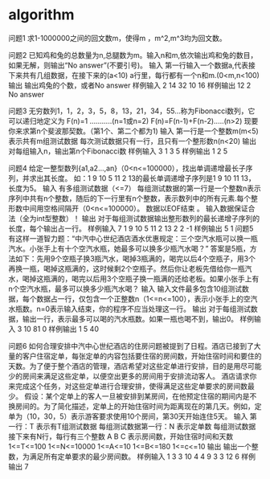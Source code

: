 # algorithm

问题1
求1-1000000之间的回文数m，使得m ，m^2,m^3均为回文数。


问题2 
已知鸡和兔的总数量为n,总腿数为m。输入n和m,依次输出鸡和兔的数目，如果无解，则输出“No answer”(不要引号)。
输入
第一行输入一个数据a,代表接下来共有几组数据，在接下来的(a<10)
a行里，每行都有一个n和m.(0<m,n<100)
输出
输出鸡兔的个数，或者No answer
样例输入
2
14 32
10 16
样例输出
12 2
No answer


问题3
无穷数列1，1，2，3，5，8，13，21，34，55...称为Fibonacci数列，它可以递归地定义为
F(n)=1 ...........(n=1或n=2)
F(n)=F(n-1)+F(n-2).....(n>2)
现要你来求第n个斐波那契数。（第1个、第二个都为1)
输入
第一行是一个整数m(m<5)表示共有m组测试数据
每次测试数据只有一行，且只有一个整形数n(n<20)
输出
对每组输入n，输出第n个Fibonacci数
样例输入
3
1
3
5
样例输出
1
2
5

问题4 
给定一整型数列{a1,a2...,an}（0<n<=100000），找出单调递增最长子序列，并求出其长度。
如：1 9 10 5 11 2 13的最长单调递增子序列是1 9 10 11 13，长度为5。
输入
有多组测试数据（<=7）
每组测试数据的第一行是一个整数n表示序列中共有n个整数，随后的下一行里有n个整数，表示数列中的所有元素.每个整形数中间用空格间隔开（0<n<=100000）。
数据以EOF结束 。
输入数据保证合法（全为int型整数）！
输出
对于每组测试数据输出整形数列的最长递增子序列的长度，每个输出占一行。
样例输入
7
1 9 10 5 11 2 13
2
2 -1
样例输出
5
1
问题5 
有这样一道智力题：“中汽中心世纪酒店酒水优惠规定：三个空汽水瓶可以换一瓶汽水。小张手上有十个空汽水瓶，她最多可以换多少瓶汽水喝？”
答案是5瓶，方法如下：先用9个空瓶子换3瓶汽水，喝掉3瓶满的，喝完以后4个空瓶子，用3个再换一瓶，喝掉这瓶满的，这时候剩2个空瓶子。然后你让老板先借给你一瓶汽水，喝掉这瓶满的，喝完以后用3个空瓶子换一瓶满的还给老板。如果小张手上有n个空汽水瓶，最多可以换多少瓶汽水喝？
输入
输入文件最多包含10组测试数据，每个数据占一行，仅包含一个正整数n（1<=n<=100），表示小张手上的空汽水瓶数。n=0表示输入结束，你的程序不应当处理这一行。
输出
对于每组测试数据，输出一行，表示最多可以喝的汽水瓶数。如果一瓶也喝不到，输出0。
样例输入
3
10
81
0
样例输出
1
5
40


问题6
如何合理安排中汽中心世纪酒店的住房问题被提到了日程。酒店已接到了大量的客户住宿定单，每张定单的内容包括要住宿的房间数，开始住宿时间和要住的天数。为了便于整个酒店的管理，酒店希望对这些定单进行安排，目的是用尽可能少的房间来满足这些定单，以便空出更多的房间用于安排流动客人。
酒店请求你来完成这个任务，对这些定单进行合理安排，使得满足这些定单要求的房间数最少。
假设：某个定单上的客人一旦被安排到某房间，在他预定住宿的期间内是不换房间的。为了简化描述，定单上的开始住宿时间为距离现在的第几天。例如，定单为（10，30，5）表示游客要求使用10个房间，第30天开始连住5天。
输入
第一行：T 表示有T组测试数据
每组测试数据第一行：N 表示定单数
每组测试数据接下来有N行，每行有三个整数 A B C 表示房间数，开始住宿时间和天数
1<=T<=100
1<=N<=10000 1<=A<=10 1<=B<=180 1<=c<=10
输出
输出一个整数，为满足所有定单要求的最少房间数。
样例输入
1
3
3 10 4
4 9 3
3 12 6
样例输出
7

